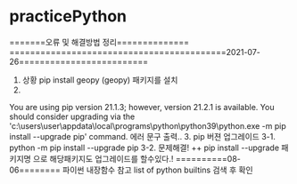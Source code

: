 # practicePython
=======오류 및 해결방법 정리==============
==========================================2021-07-26=========================
1. 상황 pip install geopy (geopy) 패키지를 설치
2. 
You are using pip version 21.1.3; however, version 21.2.1 is available.
You should consider upgrading via the 'c:\users\user\appdata\local\programs\python\python39\python.exe -m pip install --upgrade pip' command.
에러 문구 출력..
3. pip 버젼 업그레이드 
3-1. python -m pip install --upgrade pip 
3-2. 문제해결!
++ pip install --upgrade 패키지명   으로 해당패키지도 업그레이드를 할수있다.!
==========08-06========
파이썬 내장함수 참고
list of python builtins 검색 후 확인

